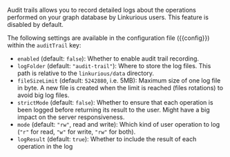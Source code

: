
Audit trails allows you to record detailed logs about the operations performed on your 
graph database by Linkurious users.
This feature is disabled by default.

The following settings are available in the configuration file ({{config}}) within the `auditTrail` key:

- `enabled` (default: `false`): Whether to enable audit trail recording.
- `logFolder` (default: `"audit-trail"`): Where to store the log files. This path is relative to the `linkurious/data` directory.
- `fileSizeLimit` (default: `5242880`, i.e. 5MB): Maximum size of one log file in byte. A new file is created when the limit is reached (files rotations) to avoid big log files.
- `strictMode` (default: `false`): Whether to ensure that each operation is been logged before returning its result to the user. Might have a big impact on the server responsiveness.
- `mode` (default: `"rw"`, read and write): Which kind of user operation to log (`"r"` for read, `"w"` for write, `"rw"` for both).
- `logResult` (default: `true`): Whether to include the result of each operation in the log
